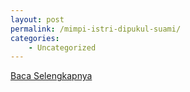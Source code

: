 ```yaml
---
layout: post
permalink: /mimpi-istri-dipukul-suami/
categories:
    - Uncategorized
---
```


[Baca Selengkapnya](/09)
